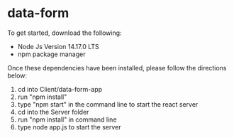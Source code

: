 # data-form

To get started, download the following:
- Node Js Version 14.17.0 LTS
- npm package manager


Once these dependencies have been installed, please follow the directions below:
1. cd into Client/data-form-app
2. run "npm install"
3. type "npm start" in the command line to start the react server
4. cd into the Server folder
5. run "npm install" in command line
6. type node app.js to start the server
